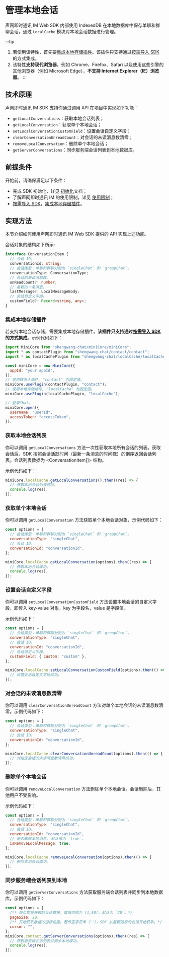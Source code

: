 # 管理本地会话

声网即时通讯 IM Web SDK 内部使用 IndexedDB 在本地数据库中保存单聊和群聊会话，通过 `LocalCache` 模块对本地会话数据进行管理。

:::tip

1. 若使用该特性，首先要[集成本地存储插件](#集成本地存储插件)。该插件只支持通过[按需导入 SDK](import_sdk_minicore.html)的方式集成。
2. 该特性**支持现代浏览器**，例如 Chrome、Firefox、Safari 以及使用这些引擎的其他浏览器（例如 Microsoft Edge），**不支持 Internet Explorer（IE）浏览器**。
   :::

## 技术原理

声网即时通讯 IM SDK 支持你通过调用 API 在项目中实现如下功能：

- `getLocalConversations`：获取本地会话列表；
- `getLocalConversation`：获取单个本地会话；
- `setLocalConversationCustomField`：设置会话自定义字段；
- `clearConversationUnreadCount`：对会话的未读消息数清零；
- `removeLocalConversation`：删除单个本地会话；
- `getServerConversations`：同步服务端会话列表到本地数据库。

## 前提条件

开始前，请确保满足以下条件：

- 完成 SDK 初始化，详见 [初始化](initialization.html)文档；
- 了解声网即时通讯 IM 的使用限制，详见 [使用限制](/product/limitation.html)；
- [按需导入 SDK](import_sdk_minicore.html)，[集成本地存储插件](#集成本地存储插件)。

## 实现方法

本节介绍如何使用声网即时通讯 IM Web SDK 提供的 API 实现上述功能。

会话对象的结构如下所示:

```typescript
interface ConversationItem {
  // 会话 ID。
  conversationId: string;
  // 会话类型：单聊和群聊分别为 `singleChat` 和 `groupChat`。
  conversationType: ConversationType;
  // 会话的未读消息数。
  unReadCount?: number;
  // 最新的一条消息。
  lastMessage?: LocalMessageBody;
  // 会话自定义字段。
  customField?: Record<string, any>;
}
```

### 集成本地存储插件

若支持本地会话存储，需要集成本地存储插件。**该插件只支持通过[按需导入 SDK](import_sdk_minicore.html)的方式集成**。示例代码如下：

```javascript
import MiniCore from "shengwang-chat/miniCore/miniCore";
import * as contactPlugin from "shengwang-chat/contact/contact";
import * as localCachePlugin from "shengwang-chat/localCache/localCache";

const miniCore = new MiniCore({
  appId: "your appId",
});
// 使用联系人插件, "contact" 为固定值。
miniCore.usePlugin(contactPlugin, "contact");
// 使用本地存储插件, "localCache" 为固定值。
miniCore.usePlugin(localCachePlugin, "localCache");

// 登录Chat。
miniCore.open({
  username: "userId",
  accessToken: "accessToken",
});
```

### 获取本地会话列表

你可以调用 `getLocalConversations` 方法一次性获取本地所有会话的列表。获取会话后，SDK 按照会话活跃时间（最新一条消息的时间戳）的倒序返回会话列表。会话列表数据为 <ConversationItem[]> 结构。

示例代码如下：

```javascript
miniCore.localCache.getLocalConversations().then((res) => {
  // 获取本地会话列表成功。
  console.log(res);
});
```

### 获取单个本地会话

你可以调用 `getLocalConversation` 方法获取单个本地会话对象，示例代码如下：

```javascript
const options = {
  // 会话类型：单聊和群聊分别为 `singleChat` 和 `groupChat`。
  conversationType: "singleChat",
  // 会话 ID。
  conversationId: "conversationId",
};

miniCore.localCache.getLocalConversation(options).then((res) => {
  // 获取本地会话成功。
  console.log(res);
});
```

### 设置会话自定义字段

你可以调用 `setLocalConversationCustomField` 方法设置本地会话的自定义字段，即传入 key-value 对象，key 为字段名，value 是字段值。

示例代码如下：

```javascript
const options = {
  // 会话类型：单聊和群聊分别为 `singleChat` 和 `groupChat`。
  conversationType: "singleChat",
  // 会话 ID。
  conversationId: "conversationId",
  // 会话自定义字段。
  customField: { custom: "custom" },
};

miniCore.localCache.setLocalConversationCustomField(options).then(() => {
  // 设置会话自定义字段成功。
});
```

### 对会话的未读消息数清零

你可以调用 `clearConversationUnreadCount` 方法对单个本地会话的未读消息数清零。示例代码如下：

```javascript
const options = {
  // 会话类型：单聊和群聊分别为 `singleChat` 和 `groupChat`。
  conversationType: "singleChat",
  // 会话 ID。
  conversationId: "conversationId",
};

miniCore.localCache.clearConversationUnreadCount(options).then(() => {
  // 对指定会话的未读消息数清零成功。
});
```

### 删除单个本地会话

你可以调用 `removeLocalConversation` 方法删除单个本地会话。会话删除后，其他用户不受影响。

示例代码如下：

```javascript
const options = {
  // 会话类型：单聊和群聊分别为 `singleChat` 和 `groupChat`。
  conversationType: "singleChat",
  // 会话 ID。
  conversationId: "conversationId",
  // 是否删除本地消息, 默认值为 `true`。
  isRemoveLocalMessage: true,
};

miniCore.localCache.removeLocalConversation(options).then(() => {
  // 删除本地会话成功。
});
```

### 同步服务端会话列表到本地

你可以调用 `getServerConversations` 方法获取服务端会话列表并同步到本地数据库。示例代码如下：

```javascript
const options = {
  /** 每页期望获取的会话数量。取值范围为 [1,50]，默认为 `20`。*/
  pageSize: 20,
  /** 开始获取数据的游标位置。若传空字符串（''），SDK 从最新活跃的会话开始获取。*/
  cursor: "",
};
miniCore.contact.getServerConversations(options).then((res) => {
  // 获取服务端会话列表并同步本地成功。
  console.log(res);
});
```
